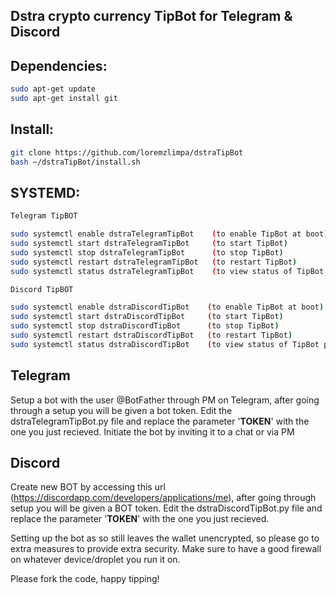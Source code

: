 ## Dstra crypto currency TipBot for Telegram & Discord

## Dependencies:
```bash
sudo apt-get update
sudo apt-get install git
```

## Install:
```bash
git clone https://github.com/loremzlimpa/dstraTipBot
bash ~/dstraTipBot/install.sh
```

## SYSTEMD:
```bash 
Telegram TipBOT

sudo systemctl enable dstraTelegramTipBot    (to enable TipBot at boot)
sudo systemctl start dstraTelegramTipBot     (to start TipBot)
sudo systemctl stop dstraTelegramTipBot      (to stop TipBot)
sudo systemctl restart dstraTelegramTipBot   (to restart TipBot)
sudo systemctl status dstraTelegramTipBot    (to view status of TipBot process)

Discord TipBOT

sudo systemctl enable dstraDiscordTipBot    (to enable TipBot at boot)
sudo systemctl start dstraDiscordTipBot     (to start TipBot)
sudo systemctl stop dstraDiscordTipBot      (to stop TipBot)
sudo systemctl restart dstraDiscordTipBot   (to restart TipBot)
sudo systemctl status dstraDiscordTipBot    (to view status of TipBot process)
```

## Telegram
  Setup a bot with the user @BotFather through PM on Telegram, after going through a setup you will be given a bot token. Edit the dstraTelegramTipBot.py file and replace the parameter '____TOKEN____' with the one you just recieved.
  Initiate the bot by inviting it to a chat or via PM
  
## Discord
  Create new BOT by accessing this url (https://discordapp.com/developers/applications/me), after going through setup you will be given a BOT token. Edit the dstraDiscordTipBot.py file and replace the parameter '____TOKEN____' with the one you just recieved.

  
  Setting up the bot as so still leaves the wallet unencrypted, so please go to extra measures to provide extra security. Make sure to have a good firewall on whatever device/droplet you run it on.

Please fork the code, happy tipping!
